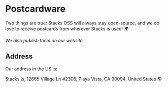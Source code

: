 # Postcardware

Two things are true: Stacks OSS will always stay open-source, and we do love to receive postcards from wherever Stacks is used! 🌍

_We also publish them on our website._

## Address

Our address in the US is:

Stacks.js, 12665 Village Ln #2306, Playa Vista, CA 90094, United States 🌎

